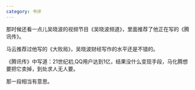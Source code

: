 ```yaml
---
category: 书评
---
```


那时候还看一点儿吴晓波的视频节目《吴晓波频道》，里面推荐了他正在写的《腾讯传》。

马云推荐过他写的《大败局》，吴晓波财经写作的水平还是不错的。

《腾讯传》中写道：21世纪初,QQ用户达到1亿，结果没什么变现手段，马化腾想要把它卖掉，到处求人无人要。

那一段相当有意思。